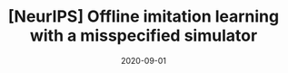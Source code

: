 ---
title: "[NeurIPS] Offline imitation learning with a misspecified simulator"
collection: publications
permalink: /publication/2020-neurips-hidil
date: 2020-09-01
pubtype: 'conference'
link: 'https://proceedings.neurips.cc/paper/2020/file/60cb558c40e4f18479664069d9642d5a-Paper.pdf'
github: 'https://github.com/lafmdp/HIDIL'
citation: "Shengyi Jiang, <u>Jing-Cheng Pang</u> and Yang Yu. <i>Offline imitation learning with a misspecified simulator.</i> In: <b>NeurIPS'20</b>, 2020."
---